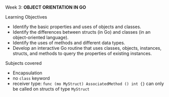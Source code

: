 Week 3: **OBJECT ORIENTATION IN GO**

Learning Objectives
- Identify the basic properties and uses of objects and classes.
- Identify the differences between structs (in Go) and classes (in an object-oriented language).
- Identify the uses of methods and different data types.
- Develop an interactive Go routine that uses classes, objects, instances, structs, and methods to query the properties of existing instances.

Subjects covered
- Encapsulation
- no `class` keyword
- receiver type: `func (mo MyStruct) AssociatedMethod () int {}` can only be called on structs of type `MyStruct`
